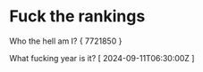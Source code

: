 # Fuck the rankings

Who the hell am I?
{ 7721850 }

What fucking year is it?
[ 2024-09-11T06:30:00Z ]
